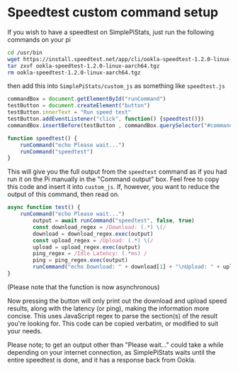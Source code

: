 # Speedtest custom command setup

If you wish to have a speedtest on SimplePiStats, just run the following commands on your pi

```bash
cd /usr/bin
wget https://install.speedtest.net/app/cli/ookla-speedtest-1.2.0-linux-aarch64.tgz
tar zxvf ookla-speedtest-1.2.0-linux-aarch64.tgz
rm ookla-speedtest-1.2.0-linux-aarch64.tgz
```

then add this into `SimplePiStats/custom_js` as something like `speedtest.js`

```js
commandBox = document.getElementById("runCommand")
testButton = document.createElement("button")
testButton.innerText = "Run speed test"
testButton.addEventListener("click", function() {speedtest()})
commandBox.insertBefore(testButton , commandBox.querySelector("#commandReturn"))

function speedtest() {
    runCommand("echo Please wait...")
    runCommand("speedtest")
}
```

This will give you the full output from the `speedtest` command as if you had run it on the Pi manually in the "Command output" box. Feel free to copy this code and insert it into `custom_js`. If, however, you want to reduce the output of this command, then read on.

```js
async function test() {
    runCommand("echo Please wait...")
        output = await runCommand("speedtest", false, true)
        const download_regex = /Download: (.*) \(/
        download = download_regex.exec(output)
        const upload_regex = /Upload: (.*) \(/
        upload = upload_regex.exec(output)
        ping_regex = /Idle Latency: (.*ms) /
        ping = ping_regex.exec(output)
        runCommand("echo Download: " + download[1] + "\nUpload: " + upload[1] + "\nPing: " + ping[1])
}
```
(Please note that the function is now asynchronous)

Now pressing the button will only print out the download and upload speed results, along with the latency (or ping), making the information more concise. This uses JavaScript regex to parse the section(s) of the result you're looking for. This code can be copied verbatim, or modified to suit your needs.

Please note; to get an output other than "Please wait..." could take a while depending on your internet connection, as SimplePiStats waits until the entire speedtest is done, and it has a response back from Ookla.